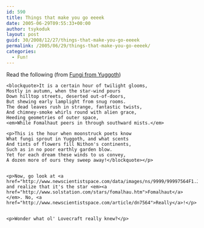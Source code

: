 ```yaml
---
id: 590
title: Things that make you go eeeek
date: 2005-06-29T09:55:33+00:00
author: tsykoduk
layout: post
guid: 30/2008/12/27/things-that-make-you-go-eeeek
permalink: /2005/06/29/things-that-make-you-go-eeeek/
categories:
  - Fun!
---
```

<p>Read the following (from <a href="http://sprg.ssl.berkeley.edu/~wcoburn/hpl/fungi.html">Fungi from Yuggoth</a>)</p>


	<blockquote>It is a certain hour of twilight glooms,
	Mostly in autumn, when the star-wind pours
	Down hilltop streets, deserted out-of-doors,
	But shewing early lamplight from snug rooms.
	The dead leaves rush in strange, fantastic twists,
	And chimney-smoke whirls round with alien grace,
	Heeding geometries of outer space,
	<em>While Fomalhaut peers in through southward mists.</em>

	<p>This is the hour when moonstruck poets know
	What fungi sprout in Yuggoth, and what scents
	And tints of flowers fill Nithon's continents,
	Such as in no poor earthly garden blow.
	Yet for each dream these winds to us convey,
	A dozen more of ours they sweep away!</blockquote></p>


	<p>Now, go look at <a href="http://www.newscientistspace.com/data/images/ns/9999/99997564F1.JPG">this</a> and realize that it's the star <em><a href="http://www.solstation.com/stars/fomalhau.htm">Fomalhaut</a></em>. No, <a href="http://www.newscientistspace.com/article/dn7564">Really</a>!</p>


	<p>Wonder what ol' Lovecraft really knew?</p>